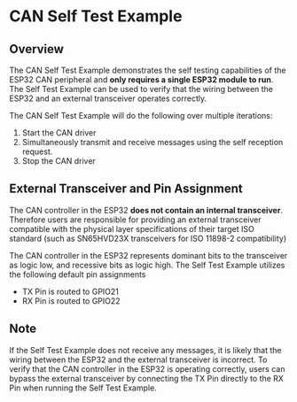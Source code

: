 # CAN Self Test Example

## Overview
The CAN Self Test Example demonstrates the self testing capabilities of the
ESP32 CAN peripheral and **only requires a single ESP32 module to run**.
The Self Test Example can be used to verify that the wiring between the ESP32 
and an external transceiver operates correctly.

The CAN Self Test Example will do the following over multiple iterations:

1. Start the CAN driver
2. Simultaneously transmit and receive messages using the self reception request.
3. Stop the CAN driver

## External Transceiver and Pin Assignment
The CAN controller in the ESP32 **does not contain an internal transceiver**.
Therefore users are responsible for providing an external transceiver compatible
with the physical layer specifications of their target ISO standard (such as 
SN65HVD23X transceivers for ISO 11898-2 compatibility)

The CAN controller in the ESP32 represents dominant bits to the transceiver as 
logic low, and recessive bits as logic high. The Self Test Example utilizes the 
following default pin assignments

* TX Pin is routed to GPIO21
* RX Pin is routed to GPIO22

## Note
If the Self Test Example does not receive any messages, it is likely that the
wiring between the ESP32 and the external transceiver is incorrect. To verify
that the CAN controller in the ESP32 is operating correctly, users can bypass
the external transceiver by connecting the TX Pin directly to the RX Pin when 
running the Self Test Example. 
